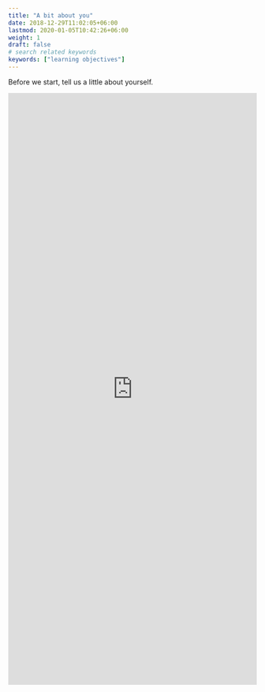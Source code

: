 ```yaml
---
title: "A bit about you"
date: 2018-12-29T11:02:05+06:00
lastmod: 2020-01-05T10:42:26+06:00
weight: 1
draft: false
# search related keywords
keywords: ["learning objectives"]
---
```


Before we start, tell us a little about yourself.

<iframe width="100%" height= "1200" src= "https://forms.office.com/Pages/ResponsePage.aspx?id=FRGudvwe8kqlNuKyRDrxoF9eRsjmWVREro7PsHC7hkVURTBQU1hNOUVBWllHWlBBUTJDWDNRVU5VNC4u&embed=true" frameborder= "0" marginwidth= "0" marginheight= "0" style= "border: none; max-width:100%;" allowfullscreen webkitallowfullscreen mozallowfullscreen msallowfullscreen> </iframe>